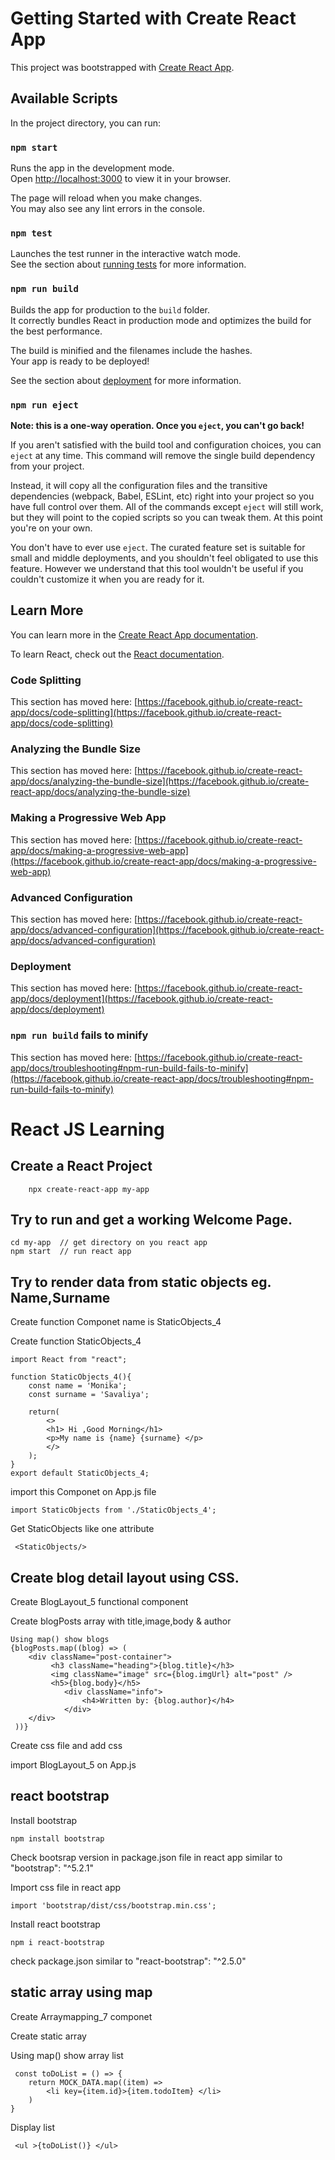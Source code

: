 # Getting Started with Create React App

This project was bootstrapped with [Create React App](https://github.com/facebook/create-react-app).

## Available Scripts

In the project directory, you can run:

### `npm start`

Runs the app in the development mode.\
Open [http://localhost:3000](http://localhost:3000) to view it in your browser.

The page will reload when you make changes.\
You may also see any lint errors in the console.

### `npm test`

Launches the test runner in the interactive watch mode.\
See the section about [running tests](https://facebook.github.io/create-react-app/docs/running-tests) for more information.

### `npm run build`

Builds the app for production to the `build` folder.\
It correctly bundles React in production mode and optimizes the build for the best performance.

The build is minified and the filenames include the hashes.\
Your app is ready to be deployed!

See the section about [deployment](https://facebook.github.io/create-react-app/docs/deployment) for more information.

### `npm run eject`

**Note: this is a one-way operation. Once you `eject`, you can't go back!**

If you aren't satisfied with the build tool and configuration choices, you can `eject` at any time. This command will remove the single build dependency from your project.

Instead, it will copy all the configuration files and the transitive dependencies (webpack, Babel, ESLint, etc) right into your project so you have full control over them. All of the commands except `eject` will still work, but they will point to the copied scripts so you can tweak them. At this point you're on your own.

You don't have to ever use `eject`. The curated feature set is suitable for small and middle deployments, and you shouldn't feel obligated to use this feature. However we understand that this tool wouldn't be useful if you couldn't customize it when you are ready for it.

## Learn More

You can learn more in the [Create React App documentation](https://facebook.github.io/create-react-app/docs/getting-started).

To learn React, check out the [React documentation](https://reactjs.org/).

### Code Splitting

This section has moved here: [https://facebook.github.io/create-react-app/docs/code-splitting](https://facebook.github.io/create-react-app/docs/code-splitting)

### Analyzing the Bundle Size

This section has moved here: [https://facebook.github.io/create-react-app/docs/analyzing-the-bundle-size](https://facebook.github.io/create-react-app/docs/analyzing-the-bundle-size)

### Making a Progressive Web App

This section has moved here: [https://facebook.github.io/create-react-app/docs/making-a-progressive-web-app](https://facebook.github.io/create-react-app/docs/making-a-progressive-web-app)

### Advanced Configuration

This section has moved here: [https://facebook.github.io/create-react-app/docs/advanced-configuration](https://facebook.github.io/create-react-app/docs/advanced-configuration)

### Deployment

This section has moved here: [https://facebook.github.io/create-react-app/docs/deployment](https://facebook.github.io/create-react-app/docs/deployment)

### `npm run build` fails to minify

This section has moved here: [https://facebook.github.io/create-react-app/docs/troubleshooting#npm-run-build-fails-to-minify](https://facebook.github.io/create-react-app/docs/troubleshooting#npm-run-build-fails-to-minify)

# React JS Learning

##  Create a React Project

        npx create-react-app my-app
## Try to run and get a working Welcome Page.
	cd my-app  // get directory on you react app
    npm start  // run react app

## Try to render data from static objects eg. Name,Surname

Create function Componet name is  StaticObjects_4

Create function StaticObjects_4

    import React from "react";

    function StaticObjects_4(){
        const name = 'Monika';
        const surname = 'Savaliya';
    
        return(
            <>
            <h1> Hi ,Good Morning</h1>
            <p>My name is {name} {surname} </p>
            </>
        );
    }
    export default StaticObjects_4;

import this Componet on App.js file 

    import StaticObjects from './StaticObjects_4';

Get  StaticObjects like one attribute 

     <StaticObjects/>

## Create blog detail layout using CSS.

Create BlogLayout_5 functional component

Create blogPosts array with title,image,body & author

    Using map() show blogs
    {blogPosts.map((blog) => (
        <div className="post-container">
             <h3 className="heading">{blog.title}</h3>
             <img className="image" src={blog.imgUrl} alt="post" />
             <h5>{blog.body}</h5>
                <div className="info">
                    <h4>Written by: {blog.author}</h4>
                </div>
        </div>
     ))}

Create css file and add css

import BlogLayout_5  on App.js

## react bootstrap

Install bootstrap

    npm install bootstrap

Check bootsrap version in package.json file in react app similar to "bootstrap": "^5.2.1"

Import css file in react app

    import 'bootstrap/dist/css/bootstrap.min.css';

Install react bootstrap

    npm i react-bootstrap

check package.json similar to "react-bootstrap": "^2.5.0"

## static array using map

Create  Arraymapping_7 componet

Create static array

Using map() show array list

     const toDoList = () => {
        return MOCK_DATA.map((item) =>
            <li key={item.id}>{item.todoItem} </li>
        )
    }

Display list 
    
     <ul >{toDoList()} </ul>










